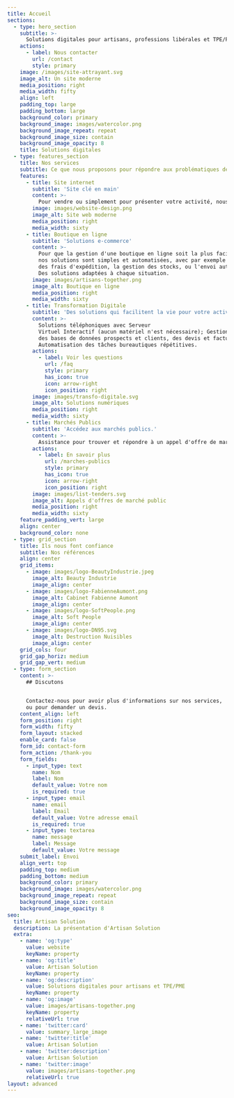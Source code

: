 ```yaml
---
title: Accueil
sections:
  - type: hero_section
    subtitle: >-
      Solutions digitales pour artisans, professions libérales et TPE/PMEs.
    actions:
      - label: Nous contacter
        url: /contact
        style: primary
    image: /images/site-attrayant.svg
    image_alt: Un site moderne
    media_position: right
    media_width: fifty
    align: left
    padding_top: large
    padding_bottom: large
    background_color: primary
    background_image: images/watercolor.png
    background_image_repeat: repeat
    background_image_size: contain
    background_image_opacity: 8
    title: Solutions digitales
  - type: features_section
    title: Nos services
    subtitle: Ce que nous proposons pour répondre aux problématiques des artisans et TPE/PMEs. 
    features:
      - title: Site internet
        subtitle: 'Site clé en main'
        content: >-
          Pour vendre ou simplement pour présenter votre activité, nous créons un site adapté à votre activité, votre public et vos besoins spécifiques, et optimisé pour votre référencement.
        image: images/website-design.png
        image_alt: Site web moderne
        media_position: right
        media_width: sixty
      - title: Boutique en ligne
        subtitle: 'Solutions e-commerce'
        content: >-
          Pour que la gestion d'une boutique en ligne soit la plus facile possible,
          nos solutions sont simples et automatisées, avec par exemple le calcul 
          des frais d'expédition, la gestion des stocks, ou l'envoi automatique d'email et de SMS.
          Des solutions adaptées à chaque situation.
        image: images/artisans-together.png
        image_alt: Boutique en ligne
        media_position: right
        media_width: sixty
      - title: Transformation Digitale
        subtitle: 'Des solutions qui facilitent la vie pour votre activité.'
        content: >-
          Solutions téléphoniques avec Serveur 
          Virtuel Interactif (aucun matériel n'est nécessaire); Gestion
          des bases de données prospects et clients, des devis et factures;
          Automatisation des tâches bureautiques répétitives.
        actions:
          - label: Voir les questions
            url: /faq
            style: primary
            has_icon: true
            icon: arrow-right
            icon_position: right
        image: images/transfo-digitale.svg
        image_alt: Solutions numériques
        media_position: right
        media_width: sixty
      - title: Marchés Publics
        subtitle: 'Accédez aux marchés publics.'
        content: >-
          Assistance pour trouver et répondre à un appel d'offre de marché public.
        actions:
          - label: En savoir plus
            url: /marches-publics
            style: primary
            has_icon: true
            icon: arrow-right
            icon_position: right
        image: images/list-tenders.svg
        image_alt: Appels d'offres de marché public
        media_position: right
        media_width: sixty
    feature_padding_vert: large
    align: center
    background_color: none
  - type: grid_section
    title: Ils nous font confiance
    subtitle: Nos références
    align: center
    grid_items:
      - image: images/logo-BeautyIndustrie.jpeg
        image_alt: Beauty Industrie
        image_align: center
      - image: images/logo-FabienneAumont.png
        image_alt: Cabinet Fabienne Aumont
        image_align: center
      - image: images/logo-SoftPeople.png
        image_alt: Soft People
        image_align: center
      - image: images/logo-DN95.svg
        image_alt: Destruction Nuisibles
        image_align: center
    grid_cols: four
    grid_gap_horiz: medium
    grid_gap_vert: medium
  - type: form_section
    content: >-
      ## Discutons


      Contactez-nous pour avoir plus d'informations sur nos services, 
      ou pour demander un devis.
    content_align: left
    form_position: right
    form_width: fifty
    form_layout: stacked
    enable_card: false
    form_id: contact-form
    form_action: /thank-you
    form_fields:
      - input_type: text
        name: Nom
        label: Nom
        default_value: Votre nom
        is_required: true
      - input_type: email
        name: email
        label: Email
        default_value: Votre adresse email
        is_required: true
      - input_type: textarea
        name: message
        label: Message
        default_value: Votre message
    submit_label: Envoi
    align_vert: top
    padding_top: medium
    padding_bottom: medium
    background_color: primary
    background_image: images/watercolor.png
    background_image_repeat: repeat
    background_image_size: contain
    background_image_opacity: 8
seo:
  title: Artisan Solution
  description: La présentation d'Artisan Solution
  extra:
    - name: 'og:type'
      value: website
      keyName: property
    - name: 'og:title'
      value: Artisan Solution
      keyName: property
    - name: 'og:description'
      value: Solutions digitales pour artisans et TPE/PME
      keyName: property
    - name: 'og:image'
      value: images/artisans-together.png
      keyName: property
      relativeUrl: true
    - name: 'twitter:card'
      value: summary_large_image
    - name: 'twitter:title'
      value: Artisan Solution
    - name: 'twitter:description'
      value: Artisan Solution
    - name: 'twitter:image'
      value: images/artisans-together.png
      relativeUrl: true
layout: advanced
---
```

